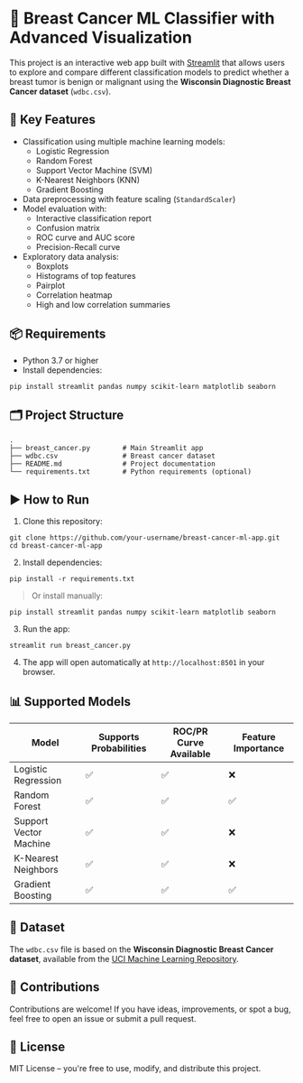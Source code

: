 # 🧬 Breast Cancer ML Classifier with Advanced Visualization

This project is an interactive web app built with [Streamlit](https://streamlit.io/) that allows users to explore and compare different classification models to predict whether a breast tumor is benign or malignant using the **Wisconsin Diagnostic Breast Cancer dataset** (`wdbc.csv`).

## 🚀 Key Features

- Classification using multiple machine learning models:
  - Logistic Regression
  - Random Forest
  - Support Vector Machine (SVM)
  - K-Nearest Neighbors (KNN)
  - Gradient Boosting
- Data preprocessing with feature scaling (`StandardScaler`)
- Model evaluation with:
  - Interactive classification report
  - Confusion matrix
  - ROC curve and AUC score
  - Precision-Recall curve
- Exploratory data analysis:
  - Boxplots
  - Histograms of top features
  - Pairplot
  - Correlation heatmap
  - High and low correlation summaries

## 📦 Requirements

- Python 3.7 or higher
- Install dependencies:

```
pip install streamlit pandas numpy scikit-learn matplotlib seaborn
```

## 🗂 Project Structure

```
.
├── breast_cancer.py        # Main Streamlit app
├── wdbc.csv                # Breast cancer dataset
├── README.md               # Project documentation
└── requirements.txt        # Python requirements (optional)
```

## ▶️ How to Run

1. Clone this repository:

```
git clone https://github.com/your-username/breast-cancer-ml-app.git
cd breast-cancer-ml-app
```

2. Install dependencies:

```
pip install -r requirements.txt
```

> Or install manually:

```
pip install streamlit pandas numpy scikit-learn matplotlib seaborn
```

3. Run the app:

```
streamlit run breast_cancer.py
```

4. The app will open automatically at `http://localhost:8501` in your browser.

## 📊 Supported Models

| Model                     | Supports Probabilities | ROC/PR Curve Available | Feature Importance |
|--------------------------|------------------------|------------------------|--------------------|
| Logistic Regression      | ✅                     | ✅                     | ❌                 |
| Random Forest            | ✅                     | ✅                     | ✅                 |
| Support Vector Machine   | ✅                     | ✅                     | ❌                 |
| K-Nearest Neighbors      | ✅                     | ✅                     | ❌                 |
| Gradient Boosting        | ✅                     | ✅                     | ✅                 |

## 📁 Dataset

The `wdbc.csv` file is based on the **Wisconsin Diagnostic Breast Cancer dataset**, available from the [UCI Machine Learning Repository](https://archive.ics.uci.edu/ml/datasets/Breast+Cancer+Wisconsin+(Diagnostic)).

## 🤝 Contributions

Contributions are welcome! If you have ideas, improvements, or spot a bug, feel free to open an issue or submit a pull request.

## 📄 License

MIT License – you're free to use, modify, and distribute this project.
